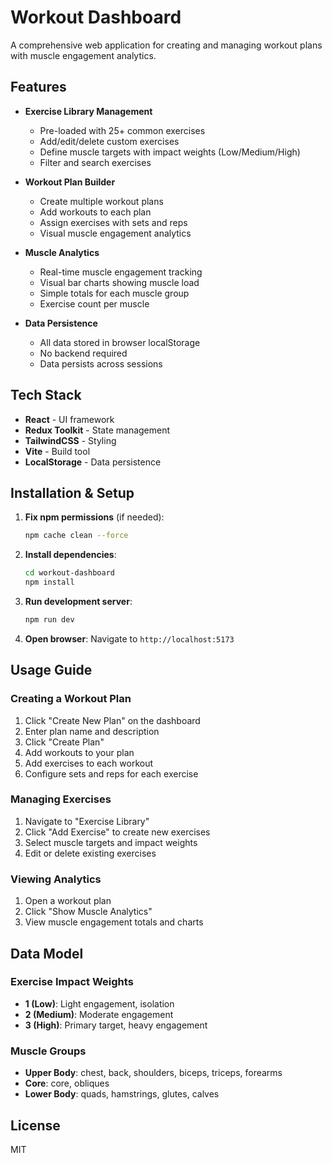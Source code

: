 # Workout Dashboard

A comprehensive web application for creating and managing workout plans with muscle engagement analytics.

## Features

- **Exercise Library Management**
  - Pre-loaded with 25+ common exercises
  - Add/edit/delete custom exercises
  - Define muscle targets with impact weights (Low/Medium/High)
  - Filter and search exercises

- **Workout Plan Builder**
  - Create multiple workout plans
  - Add workouts to each plan
  - Assign exercises with sets and reps
  - Visual muscle engagement analytics

- **Muscle Analytics**
  - Real-time muscle engagement tracking
  - Visual bar charts showing muscle load
  - Simple totals for each muscle group
  - Exercise count per muscle

- **Data Persistence**
  - All data stored in browser localStorage
  - No backend required
  - Data persists across sessions

## Tech Stack

- **React** - UI framework
- **Redux Toolkit** - State management
- **TailwindCSS** - Styling
- **Vite** - Build tool
- **LocalStorage** - Data persistence

## Installation & Setup

1. **Fix npm permissions** (if needed):
   ```bash
   npm cache clean --force
   ```

2. **Install dependencies**:
   ```bash
   cd workout-dashboard
   npm install
   ```

3. **Run development server**:
   ```bash
   npm run dev
   ```

4. **Open browser**:
   Navigate to `http://localhost:5173`

## Usage Guide

### Creating a Workout Plan

1. Click "Create New Plan" on the dashboard
2. Enter plan name and description
3. Click "Create Plan"
4. Add workouts to your plan
5. Add exercises to each workout
6. Configure sets and reps for each exercise

### Managing Exercises

1. Navigate to "Exercise Library"
2. Click "Add Exercise" to create new exercises
3. Select muscle targets and impact weights
4. Edit or delete existing exercises

### Viewing Analytics

1. Open a workout plan
2. Click "Show Muscle Analytics"
3. View muscle engagement totals and charts

## Data Model

### Exercise Impact Weights
- **1 (Low)**: Light engagement, isolation
- **2 (Medium)**: Moderate engagement
- **3 (High)**: Primary target, heavy engagement

### Muscle Groups
- **Upper Body**: chest, back, shoulders, biceps, triceps, forearms
- **Core**: core, obliques
- **Lower Body**: quads, hamstrings, glutes, calves

## License

MIT
